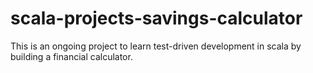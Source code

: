 # scala-projects-savings-calculator
This is an ongoing project to learn test-driven development in scala by building a financial calculator. 
